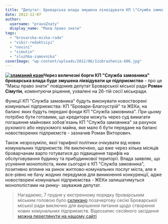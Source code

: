 ```yaml
---
title: "Депутат: Броварська влада змушена ліквідувати КП \"Служба замовника\" через величезні борги"
date: 2012-12-07
author: 
  username: "pravoZnaty"
  display_name: "Маєш право знати"
tags: 
  - "brovarska-miska-rada"
  - "vibir-redaktsiyi"
  - "novini"
  - "simutin"
  - "sluzhba-zamovnika"
coverImage: "wp-content/uploads/2012/06/Izobrazhenie-606.jpg"
---
```


**[![](https://mpz.brovary.org/wp-content/uploads/2012/06/Izobrazhenie-606.jpg "зламаний кран")](https://mpz.brovary.org/wp-content/uploads/2012/06/Izobrazhenie-606.jpg)Через величезні борги КП "Служба замовника" броварська влада буде змушена ліквідувати це підприємство** - про це "Маєш право знати" повідомив депутат Броварської міської ради **Роман Сімутін**, коментуючи рішення, ухвалені на 26-тій сесії міськради.

Функції КП "Служба замовника" будуть виконувати новостворені комунальні підприємства: КП "Бровари-Благоустрій" та ЖЕКи, на баланс яких будуть передані фонди КП "Служба замовника". При цьому потрібно бути готовими, що кредитори можуть через суд вимагати погашення майнових зобов'язань КП "Служба замовника" за рахунок рухомого або нерухомого майна, яке мало б бути передане на баланс новостворених підприємств - зазначив Роман Вікторович.

Також незрозуміло, якої тарифної політики очікувати від нових комунальних підприємств. Не виключено, що вже через кілька місяців броварчанам варто готуватися до підвищення тарифів на обслуговування будинку та прибудинкової території. Влада заявляє, що усунення монополіста, яким сьогодні є КП "Служба замовника", позитивно вплине на ринок житлово-комунальних послуг міста, але я все-рівно не бачу жодних передумов для виникнення конкуренції, адже новостворені комунальні підприємства - ЖЕКи залишатимуться монополістами на ринку- зауважив депутат.

> Нагадаємо, 7 грудня у екстренному порядку броварським міським головою було [скликано](https://mpz.brovary.org/dlya-stvorennya-komunalnih-pidpriyemstv-u-terminovomu-poryadku-sklikano-pozachergovu-sesiyu/ "Для створення комунальних підприємств у терміновому порядку скликано позачергову сесію") позачергову сесію Броварської міської ради виключно для вирішення питання щодо створення нових комунальних підприємств. Відеозапис сесійного засідання [можна переглянути на нашому сайті](https://mpz.brovary.org/26-te-sesiyne-zasidannya-brovarskoyi-miskoyi-radi-video/ "26-те сесійне засідання Броварської міської ради – ВІДЕО")

